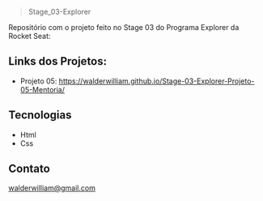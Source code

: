 >Stage_03-Explorer

Repositório com o projeto feito no Stage 03 do Programa Explorer da Rocket Seat:

## Links dos Projetos:

- Projeto 05: https://walderwilliam.github.io/Stage-03-Explorer-Projeto-05-Mentoria/

## Tecnologias
- Html
- Css

## Contato
walderwilliam@gmail.com
